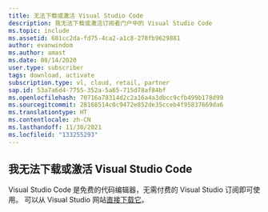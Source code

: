```yaml
---
title: 无法下载或激活 Visual Studio Code
description: 我无法下载或激活订阅者门户中的 Visual Studio Code
ms.topic: include
ms.assetid: 681cc2da-fd75-4ca2-a1c8-278fb9629881
author: evanwindom
ms.author: amast
ms.date: 08/14/2020
user.type: subscriber
tags: download, activate
subscription.type: vl, cloud, retail, partner
sap.id: 53a7a6d4-7755-352a-5a65-715d78af84bf
ms.openlocfilehash: 70716a78314d2c2a16a4a3dbcc9cfb499b178d99
ms.sourcegitcommit: 28168514c0c9472e852de35cceb4f95837669da6
ms.translationtype: HT
ms.contentlocale: zh-CN
ms.lasthandoff: 11/30/2021
ms.locfileid: "133255293"
---
```

## <a name="im-unable-to-download-or-activate-visual-studio-code"></a>我无法下载或激活 Visual Studio Code

Visual Studio Code 是免费的代码编辑器，无需付费的 Visual Studio 订阅即可使用。 可以从 Visual Studio 网站[直接下载它](https://code.visualstudio.com/download)。